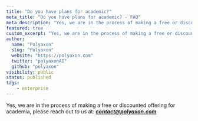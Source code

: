 ```yaml
---
title: "Do you have plans for academic?"
meta_title: "Do you have plans for academic? - FAQ"
meta_description: "Yes, we are in the process of making a free or discounted offering for academia."
featured: true
custom_excerpt: "Yes, we are in the process of making a free or discounted offering for academia."
author:
  name: "Polyaxon"
  slug: "Polyaxon"
  website: "https://polyaxon.com"
  twitter: "polyaxonAI"
  github: "polyaxon"
visibility: public
status: published
tags:
    - enterprise
---
```


Yes, we are in the process of making a free or discounted offering for academia, please reach out to us at: _**contact@polyaxon.com**_
